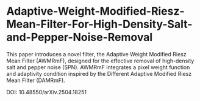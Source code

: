 # Adaptive-Weight-Modified-Riesz-Mean-Filter-For-High-Density-Salt-and-Pepper-Noise-Removal
This paper introduces a novel filter, the Adaptive Weight Modified Riesz Mean Filter (AWMRmF), designed for the effective removal of high-density salt and pepper noise (SPN). AWMRmF integrates a pixel weight function and adaptivity condition inspired by the Different Adaptive Modified Riesz Mean Filter (DAMRmF).

DOI: 10.48550/arXiv.2504.18251
